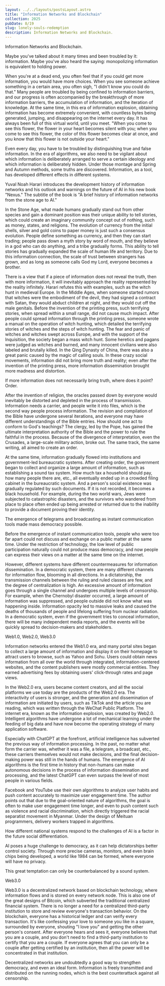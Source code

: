 ```yaml
---
layout: ../../layouts/postsLayout.astro
title: "Information Networks and Blockchain"
collection: 2025
pubDate: 8/19
slug: lonely-souls-redemption 
description: Information Networks and Blockchain.
---
```

Information Networks and Blockchain.

Maybe you've talked about it many times and been troubled by it: information. Maybe you've also heard the saying: monopolizing information is equivalent to holding power.

When you're at a dead end, you often feel that if you could get more information, you would have more choices. When you see someone achieve something in a certain area, you often sigh, "I didn't know you could do that." Many people are troubled by being confined to information barriers, and our progress is often accompanied by the breakthrough of more information barriers, the accumulation of information, and the iteration of knowledge. At the same time, in this era of information explosion, obtaining information has become extremely convenient, with countless bytes being generated, jumping, and disappearing on the internet every day. It has always been full of this virtual world, until you meet. "When you come to see this flower, the flower in your heart becomes silent with you; when you come to see this flower, the color of this flower becomes clear at once, and you know that this flower is not outside your heart."

Even every day, you have to be troubled by distinguishing true and false information. In the era of algorithms, we also need to be vigilant about which information is deliberately arranged to serve a certain ideology and which information is deliberately hidden. Under those montage and Spring and Autumn methods, some truths are discovered. Information, as a tool, has developed different effects in different systems.

Yuval Noah Harari introduces the development history of information networks and his outlook and warnings on the future of AI in his new book "Nexus." The subtitle of the book is "A brief history of information networks from the stone age to AI."

In the Stone Age, what made humans gradually stand out from other species and gain a dominant position was their unique ability to tell stories, which could create an imaginary community concept out of nothing, such as money, states, and religions. The evolution of currency from the initial shells, silver and gold coins to paper money is just such a consensus evolution. People define something as currency, and then they can start trading; people pass down a myth story by word of mouth, and they believe in a god who can do anything, and a tribe gradually forms. This ability to tell stories has gradually expanded the scale of human life and territory. Due to this information connection, the scale of trust between strangers has grown, and as long as someone calls God my Lord, everyone becomes a brother.

There is a view that if a piece of information does not reveal the truth, then with more information, it will inevitably approach the reality represented by the reality infinitely. Harari refutes this with examples, such as the witch hunt in medieval Europe. In the Middle Ages, when someone started rumors that witches were the embodiment of the devil, they had signed a contract with Satan, they would abduct children at night, and they would cut off the male genitals. Before the invention of the printing press, such terrifying stories, when spread within a small range, did not cause much impact. After people could spread information through the printing press, someone wrote a manual on the operation of witch hunting, which detailed the terrifying stories of witches and the steps of witch hunting. The fear and panic of witches and witches swept across Europe, and with the support of the Inquisition, the society began a mass witch hunt. Some heretics and pagans were judged as witches and burned, and many innocent civilians were also labeled and brutally killed. In the Qing Dynasty of China, there was also a great panic caused by the magic of calling souls. In these crazy social movements, information did not bring more truth and reality; even after the invention of the printing press, more information dissemination brought more madness and distortion.

If more information does not necessarily bring truth, where does it point? Order.

After the invention of religion, the oracles passed down by everyone would inevitably be distorted and depleted in the process of transmission. Information needs a carrier, and people write it into files, which is the second way people process information. The revision and compilation of the Bible have undergone several iterations, and everyone may have different understandings of the Bible entries. How should one act to conform to God's teachings? The clergy, led by the Pope, has gained the ultimate interpretation authority of the Bible and the power to rule the faithful in the process. Because of the divergence of interpretation, even the Crusades, a large-scale military action, broke out. The same track, the same writing, all aimed to create an order.

At the same time, information gradually flowed into institutions and government-led bureaucratic systems. After creating order, the government began to collect and organize a large amount of information, such as establishing a sound tax system. How much tax a household should pay, how many people there are, etc., all eventually ended up in a crowded filing cabinet in the bureaucratic system. And a person's social existence was gradually regulated by such documents. If it is not recorded, it becomes a black household. For example, during the two world wars, Jews were subjected to catastrophic disasters, and the survivors who wandered from place to place often ended up being arrested or returned due to the inability to provide a document proving their identity.

The emergence of telegrams and broadcasting as instant communication tools made mass democracy possible.

Before the emergence of instant communication tools, people who were too far apart could not discuss and exchange on a public matter at the same time. Under the restriction of technology, the low level of public participation naturally could not produce mass democracy, and now people can express their views on a matter at the same time on the internet.

However, different systems have different countermeasures for information dissemination. In a democratic system, there are many different channels for information flow, blooming in all directions. In a dictatorship, the transmission channels between the ruling and ruled classes are few, and the degree of centralization is high. An excessive amount of information goes through a single channel and undergoes multiple levels of censorship. For example, when the Chernobyl disaster occurred, a large amount of information was suppressed, and people outside did not know what was happening inside. Information opacity led to massive leaks and caused the deaths of thousands of people and lifelong suffering from nuclear radiation. In a democratic system, even if the government tries to conceal information, there will be many independent media reports, and the events will be quickly spread to decision-makers and stakeholders.

Web1.0, Web2.0, Web3.0

Information networks entered the Web1.0 era, and many portal sites began to collect a large amount of information and display it on their homepage to attract users to browse, such as Yahoo and Sohu. Users could obtain news information from all over the world through integrated, information-centered websites, and the content publishers were mostly commercial entities. They earned advertising fees by obtaining users' click-through rates and page views.

In the Web2.0 era, users became content creators, and all the social platforms we use today are the products of the Web2.0 era. The interactivity of users is stronger, and the generation and dissemination of information are initiated by users, such as TikTok and the article you are reading, which was written through the WeChat Public Platform. The internet era, known as the information explosion, was created by Web2.0. Intelligent algorithms have undergone a lot of mechanical learning under the feeding of big data and have now become the operating strategy of many application software.

Especially with ChatGPT at the forefront, artificial intelligence has subverted the previous way of information processing. In the past, no matter what form the carrier was, whether it was a file, a telegram, a broadcast, etc., these carriers themselves would not make decisions, and the final decision-making power was still in the hands of humans. The emergence of AI algorithms is the first time in history that non-humans can make autonomous decisions in the process of information dissemination and processing, and the latest ChatGPT can even surpass the level of most people in various fields.

Facebook and YouTube use their own algorithms to analyze user habits and push content accurately to maximize user engagement time. The author points out that due to the goal-oriented nature of algorithms, the goal is often to make user engagement time longer, and even to push content such as violence and racial discrimination, which directly triggered the racial separatist movement in Myanmar. Under the design of Meituan programmers, delivery workers trapped in algorithms.

How different national systems respond to the challenges of AI is a factor in the future social differentiation.

AI poses a huge challenge to democracy, as it can help dictatorships better control society. Through more precise cameras, monitors, and even brain chips being developed, a world like 1984 can be formed, where everyone will have no privacy.

This great temptation can only be counterbalanced by a sound system.

Web3.0

Web3.0 is a decentralized network based on blockchain technology, where information flows and is stored on every network node. This is also one of the great designs of Bitcoin, which subverted the traditional centralized financial system. There is no longer a need for a centralized third-party institution to store and review everyone's transaction behavior. On the blockchain, everyone has a historical ledger and can verify every transaction. It's like confessing your love to someone you like in a square, surrounded by everyone, shouting "I love you" and getting the other person's consent. After everyone hears and sees it, everyone believes that you are a couple, and you don't need to find a third-party institution to certify that you are a couple. If everyone agrees that you can only be a couple after getting certified by an institution, then all the power will be concentrated in that institution.

Decentralized networks are undoubtedly a good way to strengthen democracy, and even an ideal form. Information is freely transmitted and distributed on the running nodes, which is the best counterattack against all censorship.